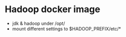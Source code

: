 # Hadoop docker image

- jdk & hadoop under /opt/
- mount different settings to $HADOOP_PREFIX/etc/*


